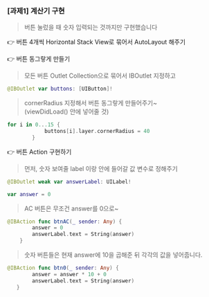 ### [과제1] 계산기 구현
> 버튼 눌렀을 때 숫자 입력되는 것까지만 구현했습니다

👉 버튼 4개씩 Horizontal Stack View로 묶어서 AutoLayout 해주기

👉 버튼 동그랗게 만들기
> 모든 버튼 Outlet Collection으로 묶어서 IBOutlet 지정하고
```swift
@IBOutlet var buttons: [UIButton]!
```
> cornerRadius 지정해서 버튼 동그랗게 만들어주기~    
> (viewDidLoad() 안에 넣어줄 것)
```swift
for i in 0...15 {
            buttons[i].layer.cornerRadius = 40
        }
```

👉 버튼 Action 구현하기
> 먼저, 숫자 보여줄 label 이랑 안에 들어갈 값 변수로 정해주기
```swift
@IBOutlet weak var answerLabel: UILabel!

var answer = 0
```
> AC 버튼은 무조건 answer를 0으로~
```swift
@IBAction func btnAC(_ sender: Any) {
        answer = 0
        answerLabel.text = String(answer)
    }
```
> 숫자 버튼들은 현재 answer에 10을 곱해준 뒤 각각의 값을 넣어줍니다.
```swift
@IBAction func btn0(_ sender: Any) {
        answer = answer * 10 + 0
        answerLabel.text = String(answer)
   }
```

